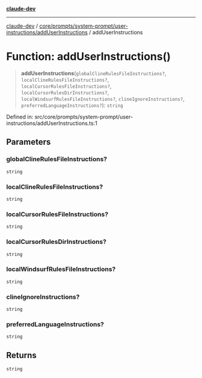 [**claude-dev**](../../../../../../README.md)

***

[claude-dev](../../../../../../README.md) / [core/prompts/system-prompt/user-instructions/addUserInstructions](../README.md) / addUserInstructions

# Function: addUserInstructions()

> **addUserInstructions**(`globalClineRulesFileInstructions?`, `localClineRulesFileInstructions?`, `localCursorRulesFileInstructions?`, `localCursorRulesDirInstructions?`, `localWindsurfRulesFileInstructions?`, `clineIgnoreInstructions?`, `preferredLanguageInstructions?`): `string`

Defined in: src/core/prompts/system-prompt/user-instructions/addUserInstructions.ts:1

## Parameters

### globalClineRulesFileInstructions?

`string`

### localClineRulesFileInstructions?

`string`

### localCursorRulesFileInstructions?

`string`

### localCursorRulesDirInstructions?

`string`

### localWindsurfRulesFileInstructions?

`string`

### clineIgnoreInstructions?

`string`

### preferredLanguageInstructions?

`string`

## Returns

`string`
